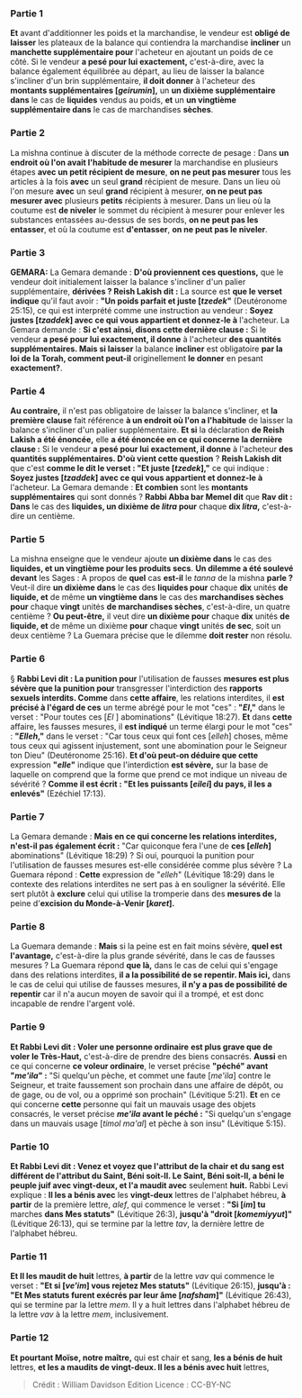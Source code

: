 
### Partie 1
<b>Et</b> avant d'additionner les poids et la marchandise, le vendeur est <b>obligé de laisser</b> les plateaux de la balance qui contiendra la marchandise <b>incliner</b> un <b>manchette supplémentaire pour</b> l'acheteur en ajoutant un poids de ce côté. Si le vendeur <b>a pesé pour lui exactement,</b> c'est-à-dire, avec la balance également équilibrée au départ, au lieu de laisser la balance s'incliner d'un brin supplémentaire, <b>il doit donner</b> à l'acheteur des <b>montants supplémentaires [<i>geirumin</i>],</b> un <b>un dixième supplémentaire dans</b> le cas de <b>liquides</b> vendus au poids, <b>et</b> un <b>un vingtième supplémentaire dans</b> le cas de marchandises <b>sèches</b>.

### Partie 2
La mishna continue à discuter de la méthode correcte de pesage : Dans <b>un endroit où l'on avait l'habitude de mesurer</b> la marchandise en plusieurs étapes <b>avec un petit récipient de mesure</b>, <b>on ne peut pas mesurer</b> tous les articles à la fois <b>avec</b> un seul <b>grand</b> récipient de mesure. Dans un lieu où l'on mesure <b>avec</b> un seul <b>grand</b> récipient à mesurer, <b>on ne peut pas mesurer avec</b> plusieurs <b>petits</b> récipients à mesurer. Dans un lieu où la coutume est <b>de niveler</b> le sommet du récipient à mesurer pour enlever les substances entassées au-dessus de ses bords, <b>on ne peut pas les entasser</b>, et où la coutume est <b>d'entasser</b>, <b>on ne peut pas le niveler</b>.

### Partie 3
<strong>GEMARA:</strong> La Gemara demande : <b>D'où proviennent ces questions,</b> que le vendeur doit initialement laisser la balance s'incliner d'un palier supplémentaire, <b>dérivées ? Reish Lakish dit :</b> La source est <b>que le verset indique</b> qu'il faut avoir : <b>"Un poids parfait et juste [<i>tzedek</i>"</b> (Deutéronome 25:15), ce qui est interprété comme une instruction au vendeur : <b>Soyez justes [<i>tzaddek</i>] avec ce qui vous appartient et donnez-le à</b> l'acheteur. La Gemara demande : <b>Si c'est ainsi, disons cette dernière clause :</b> Si le vendeur <b>a pesé pour lui exactement, il donne</b> à l'acheteur <b>des quantités supplémentaires. Mais si laisser</b> la balance <b>incliner</b> est obligatoire <b>par la loi de la Torah, comment peut-il</b> originellement <b>le donner</b> en pesant <b>exactement?</b>.

### Partie 4
<b>Au contraire,</b> il n'est pas obligatoire de laisser la balance s'incliner, et <b>la première clause</b> fait référence <b>à un endroit où l'on a l'habitude</b> de laisser la balance s'incliner d'un palier supplémentaire. <b>Et si</b> la déclaration <b>de Reish Lakish a été énoncée,</b> elle <b>a été énoncée en ce qui concerne la dernière clause :</b> Si le vendeur <b>a pesé pour lui exactement, il donne</b> à l'acheteur <b>des quantités supplémentaires. D'où vient cette question</b> ? <b>Reish Lakish dit</b> que c'est <b>comme le dit le verset : "Et juste [<i>tzedek</i>],"</b> ce qui indique : <b>Soyez justes [<i>tzaddek</i>] avec ce qui vous appartient et donnez-le à</b> l'acheteur. La Gemara demande : <b>Et combien</b> sont les <b>montants supplémentaires</b> qui sont donnés ? <b>Rabbi Abba bar Memel dit</b> que <b>Rav dit : Dans</b> le cas des <b>liquides, un dixième de <i>litra</i> pour</b> chaque <b>dix <i>litra</i>,</b> c'est-à-dire un centième.

### Partie 5
La mishna enseigne que le vendeur ajoute <b>un dixième dans</b> le cas des <b>liquides, et un vingtième pour les produits secs</b>. <b>Un dilemme a été soulevé devant</b> les Sages : A propos de <b>quel</b> cas <b>est-il</b> le <i>tanna</i> de la mishna <b>parle ? </b> Veut-il dire <b>un dixième dans</b> le cas des <b>liquides pour</b> chaque <b>dix</b> unités <b>de liquide, et</b> de même <b>un vingtième dans</b> le cas des <b>marchandises sèches</b> <b>pour</b> chaque <b>vingt</b> unités <b>de marchandises sèches</b>, c'est-à-dire, un quatre centième ? <b>Ou peut-être,</b> il veut dire <b>un dixième pour</b> chaque <b>dix</b> unités <b>de liquide, et</b> de même un dixième <b>pour</b> chaque <b>vingt</b> unités <b>de sec</b>, soit un deux centième ? La Guemara précise que le dilemme <b>doit rester</b> non résolu.

### Partie 6
§ <b>Rabbi Levi dit : La punition pour</b> l'utilisation de fausses <b>mesures est plus sévère que la punition pour</b> transgresser l'interdiction des <b>rapports sexuels interdits. Comme</b> dans <b>cette affaire</b>, les relations interdites, il <b>est précisé à l'égard de ces</b> un terme abrégé pour le mot "ces" : <b>"<i>El</i>,"</b> dans le verset : "Pour toutes ces [<i>El</i> ] abominations" (Lévitique 18:27). <b>Et</b> dans <b>cette</b> affaire, les fausses mesures, il <b>est indiqué</b> un terme élargi pour le mot "ces" : <b>"<i>Elleh</i>,"</b> dans le verset : "Car tous ceux qui font ces [<i>elleh</i>] choses, même tous ceux qui agissent injustement, sont une abomination pour le Seigneur ton Dieu" (Deutéronome 25:16). <b>Et d'où peut-on déduire que cette</b> expression <b>"<i>elle</i>"</b> indique que l'interdiction <b>est sévère,</b> sur la base de laquelle on comprend que la forme que prend ce mot indique un niveau de sévérité ? <b>Comme il est écrit : "Et les puissants [<i>eilei</i>] du pays, il les a enlevés"</b> (Ezéchiel 17:13).

### Partie 7
La Gemara demande : <b>Mais en ce qui concerne les relations interdites, n'est-il pas également écrit :</b> "Car quiconque fera l'une de <b>ces [<i>elleh</i>]</b> abominations" (Lévitique 18:29) ? Si oui, pourquoi la punition pour l'utilisation de fausses mesures est-elle considérée comme plus sévère ? La Guemara répond : <b>Cette</b> expression de "<i>elleh</i>" (Lévitique 18:29) dans le contexte des relations interdites ne sert pas à en souligner la sévérité. Elle sert plutôt à <b>exclure</b> celui qui utilise la tromperie dans des <b>mesures de</b> la peine d'<b>excision du Monde-à-Venir [<i>karet</i>].</b>

### Partie 8
La Guemara demande : <b>Mais</b> si la peine est en fait moins sévère, <b>quel est l'avantage,</b> c'est-à-dire la plus grande sévérité, dans le cas de fausses mesures ? La Guemara répond <b>que là,</b> dans le cas de celui qui s'engage dans des relations interdites, <b>il a la possibilité de se repentir. Mais ici,</b> dans le cas de celui qui utilise de fausses mesures, <b>il n'y a pas de possibilité de repentir</b> car il n'a aucun moyen de savoir qui il a trompé, et est donc incapable de rendre l'argent volé.

### Partie 9
<b>Et Rabbi Levi dit : Voler une personne ordinaire</b> <b>est plus grave que de voler le Très-Haut,</b> c'est-à-dire de prendre des biens consacrés. <b>Aussi</b> en ce qui concerne <b>ce voleur ordinaire</b>, le verset précise <b>"péché" avant "<i>me'ila</i>" :</b> "Si quelqu'un pèche, et commet une faute [<i>me'ila</i>] contre le Seigneur, et traite faussement son prochain dans une affaire de dépôt, ou de gage, ou de vol, ou a opprimé son prochain" (Lévitique 5:21). <b>Et</b> en ce qui concerne <b>cette</b> personne qui fait un mauvais usage des objets consacrés, le verset précise <b><i>me'ila</i> avant le péché :</b> "Si quelqu'un s'engage dans un mauvais usage [<i>timol ma'al</i>] et pèche à son insu" (Lévitique 5:15).

### Partie 10
<b>Et Rabbi Levi dit : Venez et voyez que l'attribut de la chair et du sang est différent de l'attribut du Saint, Béni soit-Il. Le Saint, Béni soit-Il, a béni le peuple juif avec vingt-deux, et l'a maudit avec</b> seulement <b>huit.</b> Rabbi Levi explique : <b>Il les a bénis avec</b> les <b>vingt-deux</b> lettres de l'alphabet hébreu, <b>à partir</b> de la première lettre, <i>alef</i>, qui commence le verset : <b>"Si [<i>im</i>] tu</b> marches <b>dans Mes statuts"</b> (Lévitique 26:3), <b>jusqu'à "droit [<i>komemiyyut</i>]"</b> (Lévitique 26:13), qui se termine par la lettre <i>tav</i>, la dernière lettre de l'alphabet hébreu.

### Partie 11
<b>Et Il les maudit de huit</b> lettres, <b>à partir</b> de la lettre <i>vav</i> qui commence le verset : <b>"Et si [<i>ve'im</i>] vous rejetez Mes statuts"</b> (Lévitique 26:15), <b>jusqu'à : "Et Mes statuts furent exécrés par leur âme [<i>nafsham</i>]"</b> (Lévitique 26:43), qui se termine par la lettre <i>mem</i>. Il y a huit lettres dans l'alphabet hébreu de la lettre <i>vav</i> à la lettre <i>mem</i>, inclusivement.

### Partie 12
<b>Et pourtant Moïse, notre maître,</b> qui est chair et sang, <b>les a bénis de huit</b> lettres, <b>et les a maudits de vingt-deux. Il les a bénis avec huit</b> lettres,

>Crédit : William Davidson Edition
>Licence : CC-BY-NC